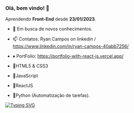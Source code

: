 ### Olá, bem vindo! 👋

Aprendendo **Front-End** desde **23/01/2023**.

- 🌱 Em busca de novos conhecimentos.
- 📫 Contatos: Ryan Campos on linkedin / https://www.linkedin.com/in/ryan-campos-40abb7256/
-  ♦ PortFolio: https://portfolio-with-react-js.vercel.app/

- 💨HTML5 & CSS3
- 💨JavaScript
- 💨ReactJS
- 💨Python (Automatização de tarefas).
<!--

-->


[![Typing SVG](https://readme-typing-svg.demolab.com/?lines=Ryan+Campos)](https://git.io/typing-svg)
